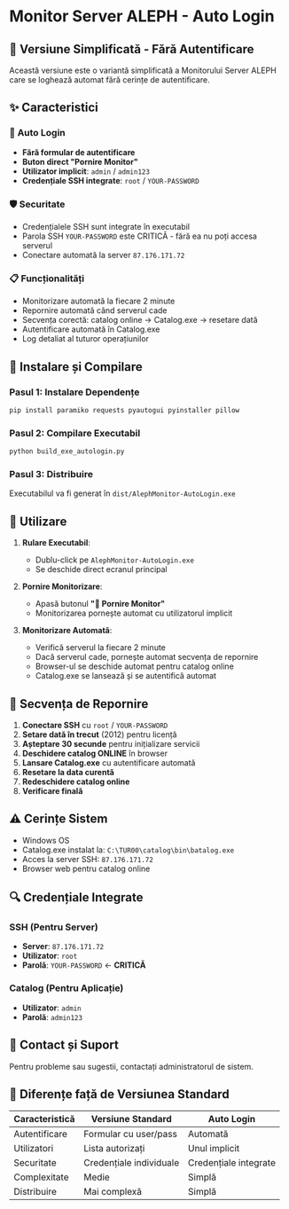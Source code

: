 # Monitor Server ALEPH - Auto Login

## 🚀 Versiune Simplificată - Fără Autentificare

Această versiune este o variantă simplificată a Monitorului Server ALEPH care se loghează automat fără cerințe de autentificare.

## ✨ Caracteristici

### 🔑 **Auto Login**
- **Fără formular de autentificare**
- **Buton direct "Pornire Monitor"**
- **Utilizator implicit**: `admin` / `admin123`
- **Credențiale SSH integrate**: `root` / `YOUR-PASSWORD`

### 🛡️ **Securitate**
- Credențialele SSH sunt integrate în executabil
- Parola SSH `YOUR-PASSWORD` este CRITICĂ - fără ea nu poți accesa serverul
- Conectare automată la server `87.176.171.72`

### 📋 **Funcționalități**
- Monitorizare automată la fiecare 2 minute
- Repornire automată când serverul cade
- Secvența corectă: catalog online → Catalog.exe → resetare dată
- Autentificare automată în Catalog.exe
- Log detaliat al tuturor operațiunilor

## 🔧 **Instalare și Compilare**

### Pasul 1: Instalare Dependențe
```bash
pip install paramiko requests pyautogui pyinstaller pillow
```

### Pasul 2: Compilare Executabil
```bash
python build_exe_autologin.py
```

### Pasul 3: Distribuire
Executabilul va fi generat în `dist/AlephMonitor-AutoLogin.exe`

## 🚀 **Utilizare**

1. **Rulare Executabil**:
   - Dublu-click pe `AlephMonitor-AutoLogin.exe`
   - Se deschide direct ecranul principal

2. **Pornire Monitorizare**:
   - Apasă butonul **"🚀 Pornire Monitor"**
   - Monitorizarea pornește automat cu utilizatorul implicit

3. **Monitorizare Automată**:
   - Verifică serverul la fiecare 2 minute
   - Dacă serverul cade, pornește automat secvența de repornire
   - Browser-ul se deschide automat pentru catalog online
   - Catalog.exe se lansează și se autentifică automat

## 📝 **Secvența de Repornire**

1. **Conectare SSH** cu `root` / `YOUR-PASSWORD`
2. **Setare dată în trecut** (2012) pentru licență
3. **Așteptare 30 secunde** pentru inițializare servicii
4. **Deschidere catalog ONLINE** în browser
5. **Lansare Catalog.exe** cu autentificare automată
6. **Resetare la data curentă**
7. **Redeschidere catalog online**
8. **Verificare finală**

## ⚠️ **Cerințe Sistem**

- Windows OS
- Catalog.exe instalat la: `C:\TUR00\catalog\bin\batalog.exe`
- Acces la server SSH: `87.176.171.72`
- Browser web pentru catalog online

## 🔍 **Credențiale Integrate**

### SSH (Pentru Server)
- **Server**: `87.176.171.72`
- **Utilizator**: `root`
- **Parolă**: `YOUR-PASSWORD` ← **CRITICĂ**

### Catalog (Pentru Aplicație)
- **Utilizator**: `admin`
- **Parolă**: `admin123`

## 📧 **Contact și Suport**

Pentru probleme sau sugestii, contactați administratorul de sistem.

## 🔄 **Diferențe față de Versiunea Standard**

| Caracteristică | Versiune Standard | Auto Login |
|---|---|---|
| Autentificare | Formular cu user/pass | Automată |
| Utilizatori | Lista autorizați | Unul implicit |
| Securitate | Credențiale individuale | Credențiale integrate |
| Complexitate | Medie | Simplă |
| Distribuire | Mai complexă | Simplă |
